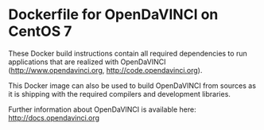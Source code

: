 # Dockerfile for OpenDaVINCI on CentOS 7

These Docker build instructions contain all required dependencies to run
applications that are realized with OpenDaVINCI (http://www.opendavinci.org,
http://code.opendavinci.org).

This Docker image can also be used to build OpenDaVINCI from sources
as it is shipping with the required compilers and development libraries.

Further information about OpenDaVINCI is available here: http://docs.opendavinci.org
